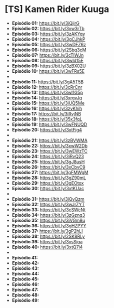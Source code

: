 # [TS] Kamen Rider Kuuga

* **Episódio 01:** https://bit.ly/3iQjirG
* **Episódio 02:** https://bit.ly/3xw3rTb
* **Episódio 03:** https://bit.ly/3zAKYqy
* **Episódio 04:** https://bit.ly/3gCJhkP
* **Episódio 05:** https://bit.ly/3wDFZ6z
* **Episódio 06:** https://bit.ly/2Sbq3cM
* **Episódio 07:** https://bit.ly/3cTlWJn
* **Episódio 08:** https://bit.ly/3wId15E
* **Episódio 09:** https://bit.ly/3zBX02U
* **Episódio 10:** https://bit.ly/3wFRs5E
* 
* **Episódio 11:** https://bit.ly/3gA5T5B
* **Episódio 12:** https://bit.ly/3cRrCnr
* **Episódio 13:** https://bit.ly/3wI1G5p
* **Episódio 14:** https://bit.ly/3xrgvJq
* **Episódio 15:** https://bit.ly/3iUQ5Me
* **Episódio 16:** https://bit.ly/3zvKhih
* **Episódio 17:** https://bit.ly/3iRvjNB
* **Episódio 18:** https://bit.ly/35x3fqL
* **Episódio 19:** https://bit.ly/3wFNUQD
* **Episódio 20:** https://bit.ly/3xtFig4
* 
* **Episódio 21:** https://bit.ly/3zBVWMA
* **Episódio 22:** https://bit.ly/3xwW2Db
* **Episódio 23:** https://bit.ly/3wEWzTC
* **Episódio 24:** https://bit.ly/3iRvQ23
* **Episódio 25:** https://bit.ly/3gJ8usH
* **Episódio 26:** https://bit.ly/3xCbvC9
* **Episódio 27:** https://bit.ly/3gFMWgM
* **Episódio 28:** https://bit.ly/3gZ90mL
* **Episódio 29:** https://bit.ly/3gEOtox
* **Episódio 30:** https://bit.ly/3xtKUac
* 
* **Episódio 31:** https://bit.ly/3iQvQzm
* **Episódio 32:** https://bit.ly/3wJrZYT
* **Episódio 33:** https://bit.ly/3cSWcNt
* **Episódio 34:** https://bit.ly/3zGznq3
* **Episódio 35:** https://bit.ly/3iVGm8u
* **Episódio 36:** https://bit.ly/3gHZPYY
* **Episódio 37:** https://bit.ly/3gP2hLI
* **Episódio 38:** https://bit.ly/2SK8RLy
* **Episódio 39:** https://bit.ly/3xsSjqa
* **Episódio 40:** https://bit.ly/3xtQ7i4
* 
* **Episódio 41:** 
* **Episódio 42:** 
* **Episódio 43:** 
* **Episódio 44:** 
* **Episódio 45:** 
* **Episódio 46:** 
* **Episódio 47:** 
* **Episódio 48:** 
* **Episódio 49:** 
